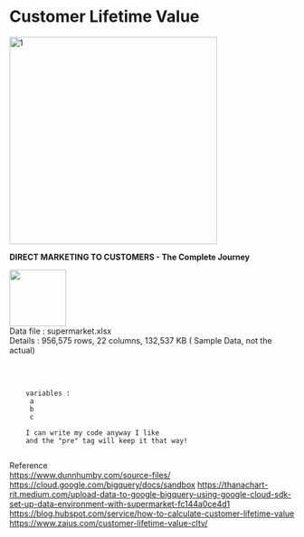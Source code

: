 <h1>Customer Lifetime Value</h1>

<p align="left">
<img width="367" alt="1" src="https://user-images.githubusercontent.com/5312356/120929641-fb56ae00-c713-11eb-9d10-a13e69f00b15.PNG">

<b>DIRECT MARKETING TO CUSTOMERS - The Complete Journey</b>

<img src="https://cdn.iconscout.com/icon/free/png-512/microsoft-excel-2-569282.png"
     width="100" height="100" ><br>
Data file : supermarket.xlsx <br>
Details   : 956,575 rows, 22 columns, 132,537 KB  ( Sample Data, not the actual)
</p>
<br>

<pre>
  <code>
    variables :
     a
     b
     c
 
    I can write my code anyway I like
    and the "pre" tag will keep it that way!
  </code>
</pre>

Reference<br/>
https://www.dunnhumby.com/source-files/<br/>
https://cloud.google.com/bigquery/docs/sandbox
https://thanachart-rit.medium.com/upload-data-to-google-bigquery-using-google-cloud-sdk-set-up-data-environment-with-supermarket-fc144a0ce4d1
https://blog.hubspot.com/service/how-to-calculate-customer-lifetime-value
https://www.zaius.com/customer-lifetime-value-cltv/
